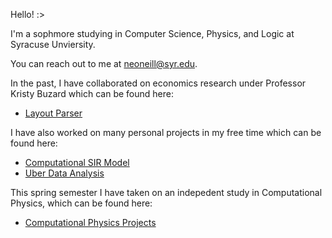 Hello! :>

I'm a sophmore studying in Computer Science, Physics, and Logic at Syracuse Unviersity. 

You can reach out to me at [neoneill@syr.edu](mailto:neoneill@syr.edu). 

In the past, I have collaborated on economics research under Professor Kristy Buzard which can be found here:

- [Layout Parser](https://github.com/ninoc0/Layout-Parser)

I have also worked on many personal projects in my free time which can be found here:
- [Computational SIR Model](https://github.com/ninoc0/Computational_SIR_Model)
- [Uber Data Analysis](https://github.com/ninoc0/Uber-Data-Analysis)

This spring semester I have taken on an indepedent study in Computational Physics, which can be found here:
- [Computational Physics Projects](https://github.com/ninoc0/Computational-Physics-Projects)

